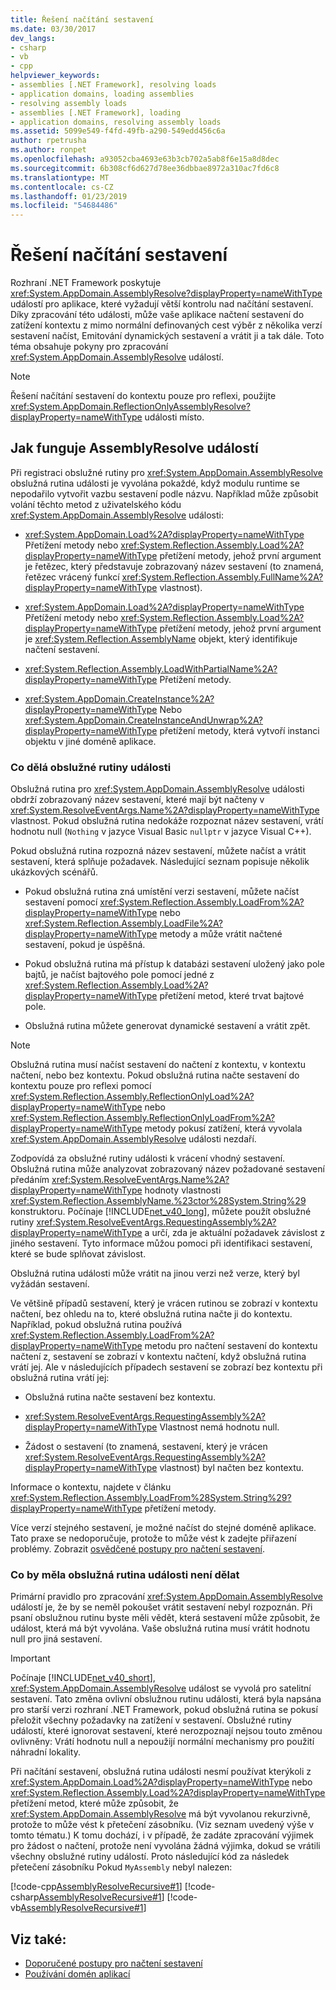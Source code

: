 ```yaml
---
title: Řešení načítání sestavení
ms.date: 03/30/2017
dev_langs:
- csharp
- vb
- cpp
helpviewer_keywords:
- assemblies [.NET Framework], resolving loads
- application domains, loading assemblies
- resolving assembly loads
- assemblies [.NET Framework], loading
- application domains, resolving assembly loads
ms.assetid: 5099e549-f4fd-49fb-a290-549edd456c6a
author: rpetrusha
ms.author: ronpet
ms.openlocfilehash: a93052cba4693e63b3cb702a5ab8f6e15a8d8dec
ms.sourcegitcommit: 6b308cf6d627d78ee36dbbae8972a310ac7fd6c8
ms.translationtype: MT
ms.contentlocale: cs-CZ
ms.lasthandoff: 01/23/2019
ms.locfileid: "54684486"
---
```

# <a name="resolving-assembly-loads"></a>Řešení načítání sestavení
Rozhraní .NET Framework poskytuje <xref:System.AppDomain.AssemblyResolve?displayProperty=nameWithType> událostí pro aplikace, které vyžadují větší kontrolu nad načítání sestavení. Díky zpracování této události, může vaše aplikace načtení sestavení do zatížení kontextu z mimo normální definovaných cest výběr z několika verzí sestavení načíst, Emitování dynamických sestavení a vrátit ji a tak dále. Toto téma obsahuje pokyny pro zpracování <xref:System.AppDomain.AssemblyResolve> událostí.  
  
> [!NOTE]
>  Řešení načítání sestavení do kontextu pouze pro reflexi, použijte <xref:System.AppDomain.ReflectionOnlyAssemblyResolve?displayProperty=nameWithType> události místo.  
  
## <a name="how-the-assemblyresolve-event-works"></a>Jak funguje AssemblyResolve událostí  
 Při registraci obslužné rutiny pro <xref:System.AppDomain.AssemblyResolve> obslužná rutina události je vyvolána pokaždé, když modulu runtime se nepodařilo vytvořit vazbu sestavení podle názvu. Například může způsobit volání těchto metod z uživatelského kódu <xref:System.AppDomain.AssemblyResolve> události:  
  
-   <xref:System.AppDomain.Load%2A?displayProperty=nameWithType> Přetížení metody nebo <xref:System.Reflection.Assembly.Load%2A?displayProperty=nameWithType> přetížení metody, jehož první argument je řetězec, který představuje zobrazovaný název sestavení (to znamená, řetězec vrácený funkcí <xref:System.Reflection.Assembly.FullName%2A?displayProperty=nameWithType> vlastnost).  
  
-   <xref:System.AppDomain.Load%2A?displayProperty=nameWithType> Přetížení metody nebo <xref:System.Reflection.Assembly.Load%2A?displayProperty=nameWithType> přetížení metody, jehož první argument je <xref:System.Reflection.AssemblyName> objekt, který identifikuje načtení sestavení.  
  
-   <xref:System.Reflection.Assembly.LoadWithPartialName%2A?displayProperty=nameWithType> Přetížení metody.  
  
-   <xref:System.AppDomain.CreateInstance%2A?displayProperty=nameWithType> Nebo <xref:System.AppDomain.CreateInstanceAndUnwrap%2A?displayProperty=nameWithType> přetížení metody, která vytvoří instanci objektu v jiné doméně aplikace.  
  
### <a name="what-the-event-handler-does"></a>Co dělá obslužné rutiny události  
 Obslužná rutina pro <xref:System.AppDomain.AssemblyResolve> události obdrží zobrazovaný název sestavení, které mají být načteny v <xref:System.ResolveEventArgs.Name%2A?displayProperty=nameWithType> vlastnost. Pokud obslužná rutina nedokáže rozpoznat název sestavení, vrátí hodnotu null (`Nothing` v jazyce Visual Basic `nullptr` v jazyce Visual C++).  
  
 Pokud obslužná rutina rozpozná název sestavení, můžete načíst a vrátit sestavení, která splňuje požadavek. Následující seznam popisuje několik ukázkových scénářů.  
  
-   Pokud obslužná rutina zná umístění verzi sestavení, můžete načíst sestavení pomocí <xref:System.Reflection.Assembly.LoadFrom%2A?displayProperty=nameWithType> nebo <xref:System.Reflection.Assembly.LoadFile%2A?displayProperty=nameWithType> metody a může vrátit načtené sestavení, pokud je úspěšná.  
  
-   Pokud obslužná rutina má přístup k databázi sestavení uložený jako pole bajtů, je načíst bajtového pole pomocí jedné z <xref:System.Reflection.Assembly.Load%2A?displayProperty=nameWithType> přetížení metod, které trvat bajtové pole.  
  
-   Obslužná rutina můžete generovat dynamické sestavení a vrátit zpět.  
  
> [!NOTE]
>  Obslužná rutina musí načíst sestavení do načtení z kontextu, v kontextu načtení, nebo bez kontextu. Pokud obslužná rutina načte sestavení do kontextu pouze pro reflexi pomocí <xref:System.Reflection.Assembly.ReflectionOnlyLoad%2A?displayProperty=nameWithType> nebo <xref:System.Reflection.Assembly.ReflectionOnlyLoadFrom%2A?displayProperty=nameWithType> metody pokusí zatížení, která vyvolala <xref:System.AppDomain.AssemblyResolve> události nezdaří.  
  
 Zodpovídá za obslužné rutiny události k vrácení vhodný sestavení. Obslužná rutina může analyzovat zobrazovaný název požadované sestavení předáním <xref:System.ResolveEventArgs.Name%2A?displayProperty=nameWithType> hodnoty vlastnosti <xref:System.Reflection.AssemblyName.%23ctor%28System.String%29> konstruktoru. Počínaje [!INCLUDE[net_v40_long](../../../includes/net-v40-long-md.md)], můžete použít obslužné rutiny <xref:System.ResolveEventArgs.RequestingAssembly%2A?displayProperty=nameWithType> a určí, zda je aktuální požadavek závislost z jiného sestavení. Tyto informace můžou pomoci při identifikaci sestavení, které se bude splňovat závislost.  
  
 Obslužná rutina události může vrátit na jinou verzi než verze, který byl vyžádán sestavení.  
  
 Ve většině případů sestavení, který je vrácen rutinou se zobrazí v kontextu načtení, bez ohledu na to, které obslužná rutina načte ji do kontextu. Například, pokud obslužná rutina používá <xref:System.Reflection.Assembly.LoadFrom%2A?displayProperty=nameWithType> metodu pro načtení sestavení do kontextu načtení z, sestavení se zobrazí v kontextu načtení, když obslužná rutina vrátí jej. Ale v následujících případech sestavení se zobrazí bez kontextu při obslužná rutina vrátí jej:  
  
-   Obslužná rutina načte sestavení bez kontextu.  
  
-   <xref:System.ResolveEventArgs.RequestingAssembly%2A?displayProperty=nameWithType> Vlastnost nemá hodnotu null.  
  
-   Žádost o sestavení (to znamená, sestavení, který je vrácen <xref:System.ResolveEventArgs.RequestingAssembly%2A?displayProperty=nameWithType> vlastnost) byl načten bez kontextu.  
  
 Informace o kontextu, najdete v článku <xref:System.Reflection.Assembly.LoadFrom%28System.String%29?displayProperty=nameWithType> přetížení metody.  
  
 Více verzí stejného sestavení, je možné načíst do stejné doméně aplikace. Tato praxe se nedoporučuje, protože to může vést k zadejte přiřazení problémy. Zobrazit [osvědčené postupy pro načtení sestavení](../../../docs/framework/deployment/best-practices-for-assembly-loading.md).  
  
### <a name="what-the-event-handler-should-not-do"></a>Co by měla obslužná rutina události není dělat  
 Primární pravidlo pro zpracování <xref:System.AppDomain.AssemblyResolve> událostí je, že by se neměl pokoušet vrátit sestavení nebyl rozpoznán. Při psaní obslužnou rutinu byste měli vědět, která sestavení může způsobit, že událost, která má být vyvolána. Vaše obslužná rutina musí vrátit hodnotu null pro jiná sestavení.  
  
> [!IMPORTANT]
>  Počínaje [!INCLUDE[net_v40_short](../../../includes/net-v40-short-md.md)], <xref:System.AppDomain.AssemblyResolve> událost se vyvolá pro satelitní sestavení. Tato změna ovlivní obslužnou rutinu události, která byla napsána pro starší verzi rozhraní .NET Framework, pokud obslužná rutina se pokusí přeložit všechny požadavky na zatížení v sestavení. Obslužné rutiny událostí, které ignorovat sestavení, které nerozpoznají nejsou touto změnou ovlivněny: Vrátí hodnotu null a nepoužijí normální mechanismy pro použití náhradní lokality.  
  
 Při načítání sestavení, obslužná rutina události nesmí používat kterýkoli z <xref:System.AppDomain.Load%2A?displayProperty=nameWithType> nebo <xref:System.Reflection.Assembly.Load%2A?displayProperty=nameWithType> přetížení metod, které může způsobit, že <xref:System.AppDomain.AssemblyResolve> má být vyvolanou rekurzivně, protože to může vést k přetečení zásobníku. (Viz seznam uvedený výše v tomto tématu.) K tomu dochází, i v případě, že zadáte zpracování výjimek pro žádost o načtení, protože není vyvolána žádná výjimka, dokud se vrátili všechny obslužné rutiny událostí. Proto následující kód za následek přetečení zásobníku Pokud `MyAssembly` nebyl nalezen:  
  
 [!code-cpp[AssemblyResolveRecursive#1](../../../samples/snippets/cpp/VS_Snippets_CLR/assemblyresolverecursive/cpp/example.cpp#1)]
 [!code-csharp[AssemblyResolveRecursive#1](../../../samples/snippets/csharp/VS_Snippets_CLR/assemblyresolverecursive/cs/example.cs#1)]
 [!code-vb[AssemblyResolveRecursive#1](../../../samples/snippets/visualbasic/VS_Snippets_CLR/assemblyresolverecursive/vb/example.vb#1)]  
  
## <a name="see-also"></a>Viz také:
- [Doporučené postupy pro načtení sestavení](../../../docs/framework/deployment/best-practices-for-assembly-loading.md)
- [Používání domén aplikací](../../../docs/framework/app-domains/use.md)
